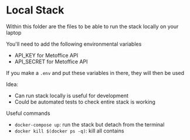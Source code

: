 # Local Stack

Within this folder are the files to be able to run the stack locally on your laptop

You'll need to add the following environmental variables
- API_KEY for Metoffice API
- API_SECRET for Metoffice API

If you make a `.env` and put these variables in there, they will then be used

Idea:
- Can run stack locally is useful for development
- Could be automated tests to check entire stack is working

Useful commands
 - `docker-compose up`: run the stack but detach from the terminal
 - `docker kill $(docker ps -q)`: kill all contains
